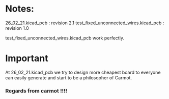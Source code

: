 # Notes:
26_02_21.kicad_pcb : revision 2.1
test_fixed_unconnected_wires.kicad_pcb : revision 1.0

test_fixed_unconnected_wires.kicad_pcb work perfectly.

# Important
At 26_02_21.kicad_pcb we try to design more cheapest board to everyone can easily generate and start to be a philosopher of Carmot. 




### Regards from carmot !!!!
